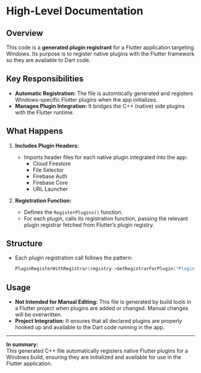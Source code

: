 # High-Level Documentation

## Overview

This code is a **generated plugin registrant** for a Flutter application targeting Windows. Its purpose is to register native plugins with the Flutter framework so they are available to Dart code.

## Key Responsibilities

- **Automatic Registration:** The file is automtically generated and registers Windows-specific Flutter plugins when the app initializes.
- **Manages Plugin Integration:** It bridges the C++ (native) side plugins with the Flutter runtime.

## What Happens

1. **Includes Plugin Headers:**
   - Imports header files for each native plugin integrated into the app:
     - Cloud Firestore
     - File Selector
     - Firebase Auth
     - Firebase Core
     - URL Launcher

2. **Registration Function:**
   - Defines the `RegisterPlugins()` function.
   - For each plugin, calls its registration function, passing the relevant plugin registrar fetched from Flutter’s plugin registry.

## Structure

- Each plugin registration call follows the pattern:
  ```cpp
  PluginRegisterWithRegistrar(registry->GetRegistrarForPlugin("PluginName"));
  ```

## Usage

- **Not Intended for Manual Editing:** This file is generated by build tools in a Flutter project when plugins are added or changed. Manual changes will be overwritten.
- **Project Integration:** It ensures that all declared plugins are properly hooked up and available to the Dart code running in the app.

---

**In summary:**  
This generated C++ file automatically registers native Flutter plugins for a Windows build, ensuring they are initialized and available for use in the Flutter application.